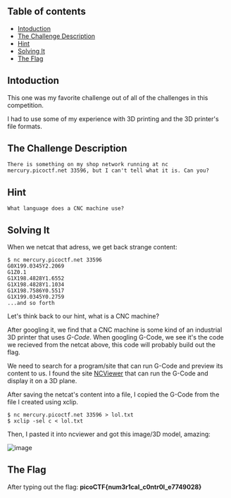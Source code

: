 ## Table of contents
* [Intoduction](#intoduction)
* [The Challenge Description](#the-challenge-description)
* [Hint](#hint)
* [Solving It](#solving-it)
* [The Flag](#the-flag)

## Intoduction
This one was my favorite challenge out of all of the challenges in this competition.

I had to use some of my experience with 3D printing and the 3D printer's file formats.

## The Challenge Description
```
There is something on my shop network running at nc mercury.picoctf.net 33596, but I can't tell what it is. Can you?
```

## Hint
```
What language does a CNC machine use?
```

## Solving It
When we netcat that adress, we get back strange content:
```
$ nc mercury.picoctf.net 33596
G0X199.0345Y2.2069
G1Z0.1
G1X198.4828Y1.6552
G1X198.4828Y1.1034
G1X198.7586Y0.5517
G1X199.0345Y0.2759
...and so forth
```
Let's think back to our hint, what is a CNC machine?

After googling it, we find that a CNC machine is some kind of an industrial 3D printer that uses *G-Code*.
When googling G-Code, we see it's the code we recieved from the netcat above, this code will probably build out the flag.

We need to search for a program/site that can run G-Code and preview its content to us.
I found the site [NCViewer](https://ncviewer.com/) that can run the G-Code and display it on a 3D plane.

After saving the netcat's content into a file, I copied the G-Code from the file I created using xclip.
```
$ nc mercury.picoctf.net 33596 > lol.txt
$ xclip -sel c < lol.txt
```
Then, I pasted it into ncviewer and got this image/3D model, amazing:

![image](https://user-images.githubusercontent.com/59180254/120991386-3f849580-c78a-11eb-8d67-44e6207a46e1.png)

## The Flag
After typing out the flag: **picoCTF{num3r1cal_c0ntr0l_e7749028}**


